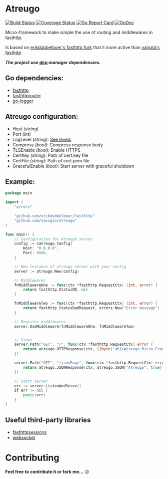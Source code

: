 Atreugo
=======

[![Build Status](https://travis-ci.org/savsgio/atreugo.svg?branch=master)](https://travis-ci.org/savsgio/atreugo)
[![Coverage Status](https://coveralls.io/repos/github/savsgio/atreugo/badge.svg?branch=master)](https://coveralls.io/github/savsgio/atreugo?branch=master)
[![Go Report Card](https://goreportcard.com/badge/github.com/savsgio/atreugo)](https://goreportcard.com/report/github.com/savsgio/atreugo)
[![GoDoc](https://godoc.org/github.com/savsgio/atreugo?status.svg)](https://godoc.org/github.com/savsgio/atreugo)

Micro-framework to make simple the use of routing and middlewares in fasthttp.

Is based on [erikdubbelboer's fasthttp fork](https://github.com/erikdubbelboer/fasthttp) that it more active than [valyala's fasthttp](https://github.com/valyala/fasthttp)


***The project use [dep](https://golang.github.io/dep/) manager dependencies.***

## Go dependencies:

- [fasthttp](https://github.com/erikdubbelboer/fasthttp)
- [fasthttprouter](https://github.com/thehowl/fasthttprouter)
- [go-logger](https://github.com/savsgio/go-logger)


## Atreugo configuration:

- Host *(string)*
- Port *(int)*
- LogLevel *(string)*: [See levels](https://github.com/savsgio/go-logger/blob/master/README.md)
- Compress *(bool)*:  Compress response body
- TLSEnable *(bool)*:  Enable HTTPS
- CertKey *(string)*: Path of cert.key file
- CertFile *(string)*: Path of cert.pem file
- GracefulEnable *(bool)*: Start server with graceful shutdown


## Example:

```go
package main

import (
	"errors"

	"github.com/erikdubbelboer/fasthttp"
	"github.com/savsgio/atreugo"
)

func main() {
	// Configuration for Atreugo server
	config := &atreugo.Config{
		Host: "0.0.0.0",
		Port: 8000,
	}

	// New instance of atreugo server with your config
	server := atreugo.New(config)

	// Middlewares
	fnMiddlewareOne := func(ctx *fasthttp.RequestCtx) (int, error) {
		return fasthttp.StatusOK, nil
	}

	fnMiddlewareTwo := func(ctx *fasthttp.RequestCtx) (int, error) {
		return fasthttp.StatusBadRequest, errors.New("Error message")
	}

	// Register middlewares
	server.UseMiddleware(fnMiddlewareOne, fnMiddlewareTwo)


	// Views
	server.Path("GET", "/", func(ctx *fasthttp.RequestCtx) error {
		return atreugo.HTTPResponse(ctx, []byte("<h1>Atreugo Micro-Framework</h1>"))
	})

	server.Path("GET", "/jsonPage", func(ctx *fasthttp.RequestCtx) error {
		return atreugo.JSONResponse(ctx, atreugo.JSON{"Atreugo": true})
	})

	// Start server
	err := server.ListenAndServe()
	if err != nil {
		panic(err)
	}
}

```

## Useful third-party libraries

- [fasthttpsessions](https://github.com/themester/fasthttpsession)
- [websocket](https://github.com/savsgio/websocket)

Contributing
============

**Feel free to contribute it or fork me...** :wink:
